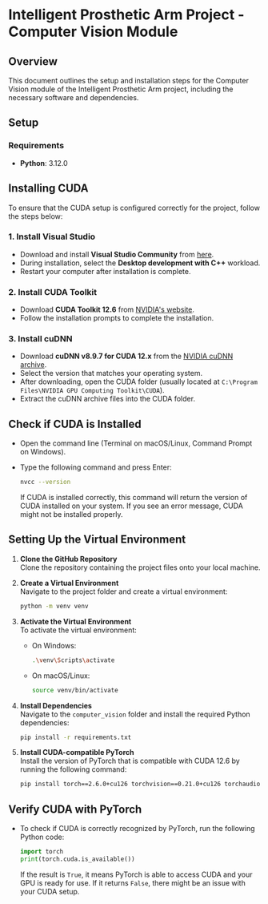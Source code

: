 # Intelligent Prosthetic Arm Project - Computer Vision Module

## Overview

This document outlines the setup and installation steps for the Computer Vision module of the Intelligent Prosthetic Arm project, including the necessary software and dependencies.

## Setup

### Requirements

-   **Python**: 3.12.0

## Installing CUDA

To ensure that the CUDA setup is configured correctly for the project, follow the steps below:

### 1. Install Visual Studio

-   Download and install **Visual Studio Community** from [here](https://visualstudio.microsoft.com/downloads/).
-   During installation, select the **Desktop development with C++** workload.
-   Restart your computer after installation is complete.

### 2. Install CUDA Toolkit

-   Download **CUDA Toolkit 12.6** from [NVIDIA's website](https://developer.nvidia.com/cuda-12-6-0-download-archive).
-   Follow the installation prompts to complete the installation.

### 3. Install cuDNN

-   Download **cuDNN v8.9.7 for CUDA 12.x** from the [NVIDIA cuDNN archive](https://developer.nvidia.com/rdp/cudnn-archive).
-   Select the version that matches your operating system.
-   After downloading, open the CUDA folder (usually located at `C:\Program Files\NVIDIA GPU Computing Toolkit\CUDA`).
-   Extract the cuDNN archive files into the CUDA folder.

## Check if CUDA is Installed

-   Open the command line (Terminal on macOS/Linux, Command Prompt on Windows).
-   Type the following command and press Enter:

    ```bash
    nvcc --version
    ```

    If CUDA is installed correctly, this command will return the version of CUDA installed on your system. If you see an error message, CUDA might not be installed properly.

## Setting Up the Virtual Environment

1. **Clone the GitHub Repository**  
   Clone the repository containing the project files onto your local machine.

2. **Create a Virtual Environment**  
   Navigate to the project folder and create a virtual environment:

    ```bash
    python -m venv venv
    ```

3. **Activate the Virtual Environment**  
   To activate the virtual environment:

    - On Windows:
        ```bash
        .\venv\Scripts\activate
        ```
    - On macOS/Linux:
        ```bash
        source venv/bin/activate
        ```

4. **Install Dependencies**  
   Navigate to the `computer_vision` folder and install the required Python dependencies:

    ```bash
    pip install -r requirements.txt
    ```

5. **Install CUDA-compatible PyTorch**  
   Install the version of PyTorch that is compatible with CUDA 12.6 by running the following command:

    ```bash
    pip install torch==2.6.0+cu126 torchvision==0.21.0+cu126 torchaudio==2.6.0+cu126 --index-url https://download.pytorch.org/whl/cu126
    ```

## Verify CUDA with PyTorch

-   To check if CUDA is correctly recognized by PyTorch, run the following Python code:

    ```python
    import torch
    print(torch.cuda.is_available())
    ```

    If the result is `True`, it means PyTorch is able to access CUDA and your GPU is ready for use. If it returns `False`, there might be an issue with your CUDA setup.

